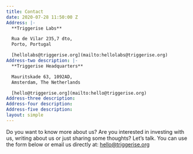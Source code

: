 ```yaml
---
title: Contact
date: 2020-07-28 11:50:00 Z
Address: |-
  **Triggerise Labs**

  Rua de Vilar 235,7 dto,
  Porto, Portugal

  [hellolabs@triggerise.org](mailto:hellolabs@triggerise.org)
Address-two description: |-
  **Triggerise Headquarters**

  Mauritskade 63, 1092AD,
  Amsterdam, The Netherlands

  [hello@triggerise.org](mailto:hello@triggerise.org)
Address-three description: 
Address-four description: 
Address-five description: 
layout: simple
---
```


Do you want to know more about us? Are you interested in investing with us, writing about us or just sharing some thoughts? Let’s talk. You can use the form below or email us directly at: [hello@triggerise.org](mailto:hello@triggerise.org)